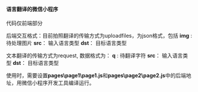 #### 语言翻译的微信小程序

代码仅前端部分

后端交互格式：目前拍照翻译的传输方式为uploadfiles，为json格式，包括
 **img** : 待处理图片
 **src**： 输入语言类型
 **dst**： 目标语言类型

文本翻译的传输方式为request, 数据格式为：
 **q** : 待翻译字符
 **src**： 输入语言类型
 **dst**： 目标语言类型

使用时，需要设置**pages\page1\page1.js**和**pages\page2\page2.js**中的后端地址，用微信小程序开发工具编译运行。